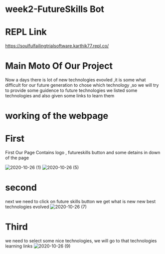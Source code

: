 # week2-FutureSkills Bot 
# REPL Link
https://soulfulfailingtrialsoftware.karthik77.repl.co/
# Main Moto Of Our Project
Now a days there is lot of new technologies evovled ,it is some what difficult for our future generation to chose which technology ,so we will try to provide some guidence to future technologies we listed some technologies and also given some links to learn them
# working of the webpage
# First
First Our Page Contains logo , futureskills button and some detains in down of the page

![2020-10-26 (1)](https://user-images.githubusercontent.com/72133695/97209571-8668e080-17e2-11eb-90cb-71f8d57d2b0d.png)
![2020-10-26 (5)](https://user-images.githubusercontent.com/72133695/97209805-c7f98b80-17e2-11eb-846b-b797d39d42ca.png)
# second
next we need to click on future skills button we get what is new new best technologies evolved
![2020-10-26 (7)](https://user-images.githubusercontent.com/72133695/97209840-d2b42080-17e2-11eb-8914-f02d3e55a353.png)
# Third
we need to select some nice technologies, we will go to that technologies learning links
![2020-10-26 (9)](https://user-images.githubusercontent.com/72133695/97212701-c762f400-17e6-11eb-9830-2bf4ce5dcbba.png)


